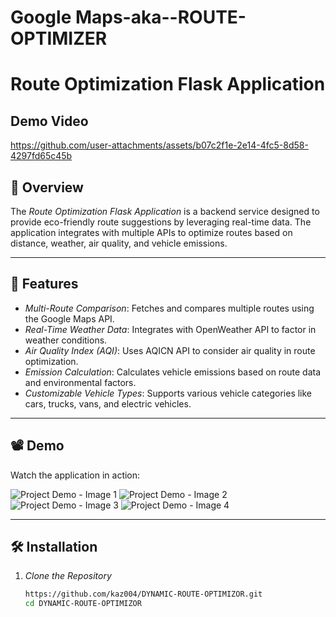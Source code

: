 # Google Maps-aka--ROUTE-OPTIMIZER
# Route Optimization Flask Application

## Demo Video




https://github.com/user-attachments/assets/b07c2f1e-2e14-4fc5-8d58-4297fd65c45b







## 🌟 Overview
The *Route Optimization Flask Application* is a backend service designed to provide eco-friendly route suggestions by leveraging real-time data. The application integrates with multiple APIs to optimize routes based on distance, weather, air quality, and vehicle emissions.



---

## 🚀 Features
- *Multi-Route Comparison*: Fetches and compares multiple routes using the Google Maps API.
- *Real-Time Weather Data*: Integrates with OpenWeather API to factor in weather conditions.
- *Air Quality Index (AQI)*: Uses AQICN API to consider air quality in route optimization.
- *Emission Calculation*: Calculates vehicle emissions based on route data and environmental factors.
- *Customizable Vehicle Types*: Supports various vehicle categories like cars, trucks, vans, and electric vehicles.

---

## 📽 Demo
Watch the application in action:

![Project Demo - Image 1](https://files.catbox.moe/uf5dn1.png)
![Project Demo - Image 2](https://files.catbox.moe/95fcoh.png)
![Project Demo - Image 3](https://files.catbox.moe/jzn3ww.png)
![Project Demo - Image 4](https://files.catbox.moe/2w70ef.png)



---

## 🛠 Installation

1. *Clone the Repository*
   ```bash
   https://github.com/kaz004/DYNAMIC-ROUTE-OPTIMIZOR.git
   cd DYNAMIC-ROUTE-OPTIMIZOR
